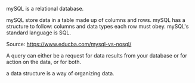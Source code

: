 mySQL is a relational database. 

mySQL store data in a table made up of columns and rows. mySQL has a structure to follow: columns and data types each row must obey. mySQL's standard language is SQL. 

Source: https://www.educba.com/mysql-vs-nosql/

A query can either be a request for data results from your database or for action on the data, or for both.






a data structure is a way of organizing data. 

